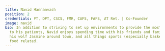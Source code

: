 ```yaml
---
title: Navid Hannanvash
position: 2
credentials: PT, DPT, CSCS, FMR, CAFS, FAFS, AT Ret. | Co-Founder
image: navid
bio: In addition to striving to set up environments to provide the most quality care
  to his patients, Navid enjoys spending time with his friends and family, walking
  his wolf Jasmine around town, and all things sports (especially basketball) and
  food related.
---
```


